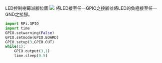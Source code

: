 LED控制樹莓派腳位圖
![](https://i.imgur.com/skMQotZ.png)
將LED接至任一GPIO之接腳並將LED的負極接至任一GND之接腳。
```python
import RPi.GPIO
import time
GPIO.setwarning(False)
GPIO.setmode(GPIO.BOARD)
GPIO.setup(3,GPIO.OUT)
while(1):
    GPIO.output(3,1)
    time.sleep(0.5)
```